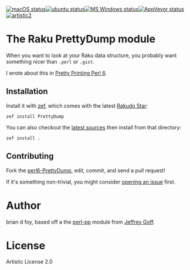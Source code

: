 [![macOS status](../../workflows/macos/badge.svg)](../../actions?query=workflow%3Amacos)[![ubuntu status](../../workflows/ubuntu/badge.svg)](../../actions?query=workflow%3Aubuntu)[![MS Windows status](../../workflows/windows/badge.svg)](../../actions?query=workflow%3Awindows)[![AppVeyor status](https://ci.appveyor.com/api/projects/status/m7fjcqjmoue0wssu?svg=true)](https://ci.appveyor.com/project/briandfoy/perl6-prettydump) [![artistic2](https://img.shields.io/badge/license-Artistic%202.0-blue.svg?style=flat)](https://opensource.org/licenses/Artistic-2.0)

# The Raku PrettyDump module

When you want to look at your Raku data structure, you probably want
something nicer than `.perl` or `.gist`.

I wrote about this in [Pretty Printing Perl 6](https://www.perl.com/article/pretty-printing-perl-6/).

## Installation

Install it with [zef](https://github.com/ugexe/zef), which comes with
the latest [Rakudo Star](http://rakudo.org/how-to-get-rakudo/):

	zef install PrettyDump

You can also checkout the [latest sources](https://github.com/briandfoy/perl6-PrettyDump) then install from that directory:

	zef install .

## Contributing

Fork the [perl6-PrettyDump](https://github.com/briandfoy/perl6-PrettyDump), edit, commit, and send a pull request!

If it's something non-trivial, you might consider [opening an issue](https://github.com/briandfoy/perl6-PrettyDump/issues) first.

# Author

brian d foy, based off a the [perl-pp](https://github.com/drforr/perl6-pp) module from
[Jeffrey Goff](https://github.com/drforr/).

# License

Artistic License 2.0
